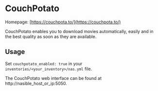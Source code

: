 
# CouchPotato

Homepage: [https://couchpota.to/](https://couchpota.to/)

CouchPotato enables you to download movies automatically, easily and in the best quality as soon as they are available.

## Usage

Set `couchpotato_enabled: true` in your `inventories/<your_inventory>/nas.yml` file.

The CouchPotato web interface can be found at http://nasible_host_or_ip:5050.
